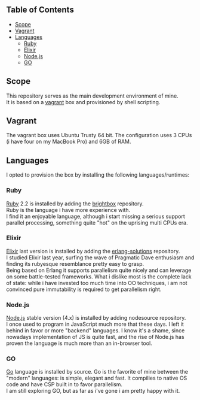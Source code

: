 ## Table of Contents
* [Scope](#scope)
* [Vagrant](#vagrant)
* [Languages](#languages)
  * [Ruby](#ruby)
  * [Elixir](#elixir)
  * [Node.js](#nodejs)
  * [GO](#go)

## Scope
This repository serves as the main development environment of mine.  
It is based on a [vagrant](https://www.vagrantup.com/) box and provisioned by shell scripting.

## Vagrant
The vagrant box uses Ubuntu Trusty 64 bit. The configuration uses 3 CPUs (i have
four on my MacBook Pro) and 6GB of RAM.

## Languages
I opted to provision the box by installing the following languages/runtimes:

### Ruby
[Ruby](https://www.ruby-lang.org/en/) 2.2 is installed by adding the
[brightbox](https://www.brightbox.com/docs/guides/cli/installation-debian/) repository.  
Ruby is the language i have more experience with.  
I find it an enjoyable language, although i start missing a serious support parallel processing, something quite "hot" on the uprising multi CPUs era.  

### Elixir
[Elixir](http://elixir-lang.org/) last version is installed by adding the
[erlang-solutions](https://www.erlang-solutions.com/about/erlang-other-technologies.html) repository.  
I studied Elixir last year, surfing the wave of Pragmatic Dave enthusiasm and finding its rubyesque resemblance pretty easy to grasp.  
Being based on Erlang it supports parallelism quite nicely and can leverage on some
battle-tested frameworks.
What i dislike most is the complete lack of state: while i have invested too much time into OO techniques, i am not convinced pure immutability is required to get parallelism right.

### Node.js
[Node.js](https://nodejs.org/en/) stable version (4.x) is installed by adding nodesource repository.  
I once used to program in JavaScript much more that these days. I left it behind in
favor or more "backend" languages. I know it's a shame, since nowadays implementation of JS is quite fast, and the rise of Node.js has proven the language is much more than an in-browser tool.

### GO
[Go](https://golang.org/) language is installed by source.
Go is the favorite of mine between the "modern" languages: is simple, elegant and
fast. It compilies to native OS code and have CSP built in to favor parallelism.  
I am still exploring GO, but as far as i've gone i am pretty happy with it.
